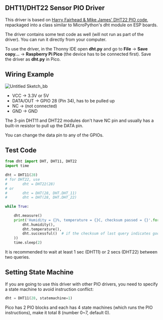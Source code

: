 ## DHT11/DHT22 Sensor PIO Driver

This driver is based on [Harry Fairhead & Mike James' DHT22 PIO code](https://www.i-programmer.info/programming/hardware/14572-the-pico-in-micropython-a-pio-driver-for-the-dht22.html?start=2), repackaged into a class similar to MicroPython's dht module on ESP boards.

The driver contains some test code as well (will not run as part of the driver). You can run it directly from your computer.

To use the driver, in the Thonny IDE open **dht.py** and go to **File** -> **Save copy...** -> **Raspberry Pi Pico** (the device has to be connected first). Save the driver as **dht.py** in Pico.

## Wiring Example

![Untitled Sketch_bb](https://user-images.githubusercontent.com/44191076/129920511-e2e7ba2d-118a-428d-9d83-16fe1435604f.png)

* VCC -> 3.3V or 5V
* DATA/OUT -> GPIO 28 (Pin 34), has to be pulled up
* NC -> (not connected)
* GND -> GND

The 3-pin DHT11 and DHT22 modules don't have NC pin and usually has a built-in resistor to pull up the DATA pin.

You can change the data pin to any of the GPIOs.

## Test Code

```python
from dht import DHT, DHT11, DHT22
import time
    
dht = DHT11(28)
# for DHT22, use
#       dht = DHT22(28)
# or
#       dht = DHT(28, DHT.DHT_11)
#       dht = DHT(28, DHT.DHT_22)
    
while True:
    
    dht.measure()
    print('Humidity = {}%, temperature = {}C, checksum passed = {}'.format(
        dht.humidity(),
        dht.temperature(),
        dht.successful()  # if the checksum of last query indicates good data
    ))
    time.sleep(2)
```

It is recommended to wait at least 1 sec (DHT11) or 2 secs (DHT22) between two queries.

## Setting State Machine

If you are going to use this driver with other PIO drivers, you need to specify a state machine to avoid instruction conflict:

```python
dht = DHT11(28, statemachine=1)
```

Pico has 2 PIO blocks and each has 4 state machines (which runs the PIO instructions), make it total 8 (number 0~7, default 0).
